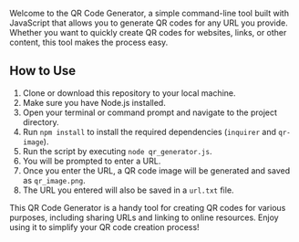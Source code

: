 
Welcome to the QR Code Generator, a simple command-line tool built with JavaScript that allows you to generate QR codes for any URL you provide. Whether you want to quickly create QR codes for websites, links, or other content, this tool makes the process easy.

## How to Use

1. Clone or download this repository to your local machine.
2. Make sure you have Node.js installed.
3. Open your terminal or command prompt and navigate to the project directory.
4. Run `npm install` to install the required dependencies (`inquirer` and `qr-image`).
5. Run the script by executing `node qr_generator.js`.
6. You will be prompted to enter a URL.
7. Once you enter the URL, a QR code image will be generated and saved as `qr_image.png`.
8. The URL you entered will also be saved in a `url.txt` file.

This QR Code Generator is a handy tool for creating QR codes for various purposes, including sharing URLs and linking to online resources. Enjoy using it to simplify your QR code creation process!

